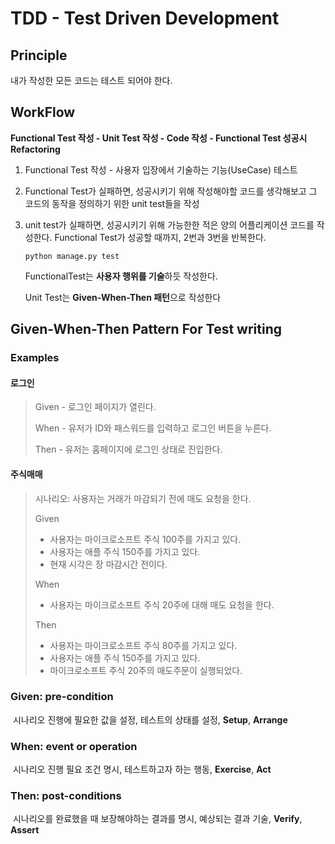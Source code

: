 # TDD - Test Driven Development

## Principle

내가 작성한 모든 코드는 테스트 되어야 한다.

## WorkFlow

**Functional Test 작성 - Unit Test 작성 - Code 작성 - Functional Test 성공시 Refactoring**

1. Functional Test 작성 - 사용자 입장에서 기술하는 기능(UseCase) 테스트

2. Functional Test가 실패하면, 성공시키기 위해 작성해야할 코드를 생각해보고 그 코드의 동작을 정의하기 위한 unit test들을 작성

3. unit test가 실패하면, 성공시키기 위해 가능한한 적은 양의 어플리케이션 코드를 작성한다. Functional Test가 성공할 때까지, 2번과 3번을 반복한다.

   ```
   python manage.py test
   ```

   FunctionalTest는 **사용자 행위를 기술**하듯 작성한다.

   Unit Test는 **Given-When-Then 패턴**으로 작성한다

## Given-When-Then Pattern For Test writing

### Examples

#### 로그인

> Given - 로그인 페이지가 열린다.
>
> When - 유저가 ID와 패스워드를 입력하고 로그인 버튼을 누른다.
>
> Then - 유저는 홈페이지에 로그인 상태로 진입한다.

#### 주식매매

> 시나리오: 사용자는 거래가 마감되기 전에 매도 요청을 한다.
>
> Given
>
> - 사용자는 마이크로소프트 주식 100주를 가지고 있다.
> - 사용자는 애플 주식 150주를 가지고 있다.
> - 현재 시각은 장 마감시간 전이다.
>
> When
>
> * 사용자는 마이크로소프트 주식 20주에 대해 매도 요청을 한다.
>
> Then
>
> * 사용자는 마이크로소프트 주식 80주를 가지고 있다.
> * 사용자는 애플 주식 150주를 가지고 있다.
> * 마이크로소프트 주식 20주의 매도주문이 실행되었다.

### Given: pre-condition

​	시나리오 진행에 필요한 값을 설정, 테스트의 상태를 설정, **Setup**, **Arrange**

### When: event or operation

​	시나리오 진행 필요 조건 명시, 테스트하고자 하는 행동,  **Exercise**, **Act**

### Then: post-conditions

​	시나리오를 완료했을 때 보장해야하는 결과를 명시, 예상되는 결과 기술, **Verify**, **Assert**

